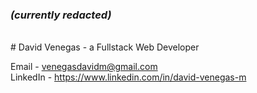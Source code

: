 ### *(currently redacted)*
<br>
# David Venegas - a Fullstack Web Developer


Email - venegasdavidm@gmail.com
<br>
LinkedIn - https://www.linkedin.com/in/david-venegas-m
<br>
